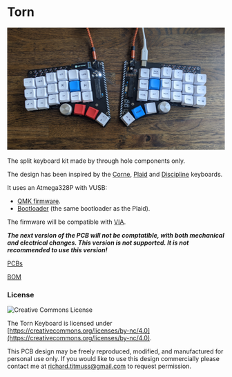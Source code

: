 Torn
===============

![torn](./doc/img/torn.jpg)

The split keyboard kit made by through hole components only.

The design has been inspired by the [Corne](https://github.com/foostan/crkbd), [Plaid](https://github.com/hsgw/plaid) and [Discipline](https://github.com/coseyfannitutti/discipline) keyboards.

It uses an Atmega328P with VUSB:
- [QMK firmware](https://github.com/rtitmuss/qmk_firmware/tree/torn).
- [Bootloader](https://github.com/hsgw/USBaspLoader/tree/plaid) (the same bootloader as the Plaid).

The firmware will be compatible with [VIA](https://caniusevia.com/).

***The next version of the PCB will not be comptatible, with both mechanical and electrical changes. This version is not supported. It is not recommended to use this version!***

[PCBs](./doc/pcb.md)

[BOM](https://octopart.com/bom-tool/Ugs27yH5)


### License

![Creative Commons License](https://i.creativecommons.org/l/by-nc/4.0/88x31.png)

The Torn Keyboard is licensed under [https://creativecommons.org/licenses/by-nc/4.0](https://creativecommons.org/licenses/by-nc/4.0).

This PCB design may be freely reproduced, modified, and manufactured for personal use only. If you would like to use this design commercially please contact me at richard.titmuss@gmail.com to request permission.
 